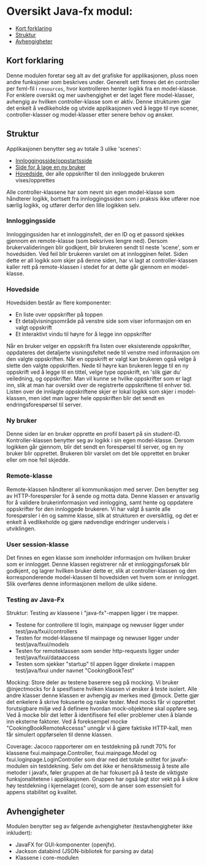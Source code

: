 # Oversikt Java-fx modul:

- [Kort forklaring](#kort-forklaring)
- [Struktur](#struktur)
- [Avhengigheter](#avhengigheter)

## Kort forklaring

Denne modulen foretar seg alt av det grafiske for applikasjonen, pluss noen andre funksjoner som beskrives under. Generelt sett finnes det én controller per fxml-fil i `resources`, hvor kontrolleren henter logikk fra en model-klasse. For enklere oversikt og mer uavhengighet er det laget flere model-klasser, avhengig av hvilken controller-klasse som er aktiv. Denne strukturen gjør det enkelt å vedlikeholde og utvide applikasjonen ved å legge til nye scener, controller-klasser og model-klasser etter senere behov og ønsker.

## Struktur

Applikasjonen benytter seg av totale 3 ulike 'scenes':

- [Innloggingsside/oppstartsside](#innloggingsside)
- [Side for å lage en ny bruker](#ny-bruker)
- [Hovedside](#hovedside), der alle oppskrifter til den innloggede brukeren vises/opprettes

Alle controller-klassene har som nevnt sin egen model-klasse som håndterer logikk, bortsett fra innloggingssiden som i praksis ikke utfører noe særlig logikk, og utfører derfor den lille logikken selv. 

### Innloggingsside
Innloggingssiden har et innlogginsfelt, der en ID og et passord sjekkes gjennom en remote-klasse (som beksrives lengre ned). Dersom brukervalideringen blir godkjent, blir brukeren sendt til neste 'scene', som er hovedsiden. Ved feil blir brukeren varslet om at innlogginen feilet. Siden dette er all logikk som skjer på denne siden, har vi lagt at controller-klassen kaller rett på remote-klassen i stedet for at dette går gjennom en model-klasse.

### Hovedside
Hovedsiden består av flere komponenter:

- En liste over oppskrifter på toppen
- Et detaljvisningsområde på venstre side som viser informasjon om en valgt oppskrift
- Et interaktivt vindu til høyre for å legge inn oppskrifter

Når en bruker velger en oppskrift fra listen over eksisterende oppskrifter, oppdateres det detaljerte visningsfeltet nede til venstre med informasjon om den valgte oppskriften. Når en oppskrift er valgt kan brukeren også velge å slette den valgte oppskriften. Nede til høyre kan brukeren legge til en ny oppskrift ved å legge til en tittel, velge type oppskrift, en 'slik gjør du' veiledning, og oppskrifter. Man vil kunne se hvilke oppskrifter som er lagt inn, slik at man har oversikt over de registrerte oppskriftene til enhver tid. Listen over de innlagte oppskriftene skjer er lokal logikk som skjer i model-klassen, men idet man lagrer hele oppskriften blir det sendt en endringsforespørsel til server.

### Ny bruker

Denne siden lar en bruker opprette en profil basert på sin student-ID. Kontroller-klassen benytter seg av logikk i sin egen model-klasse. Dersom logikken går gjennom, blir det sendt en forespørsel til server, og en ny bruker blir opprettet. Brukeren blir varslet om det ble opprettet en bruker eller om noe feil skjedde.


### Remote-klasse

Remote-klassen håndterer all kommunikasjon med server. Den benytter seg av HTTP-forespørsler for å sende og motta data. Denne klassen er ansvarlig for å validere brukerinformasjon ved innlogging, samt hente og oppdatere oppskrifter for den innloggede brukeren. Vi har valgt å samle alle forespørsler i én og samme klasse, slik at strukturen er oversiktlig, og det er enkelt å vedlikeholde og gjøre nødvendige endringer underveis i utviklingen.

### User session-klasse

Det finnes en egen klasse som inneholder informasjon om hvilken bruker som er innlogget. Denne klassen registrerer når et innloggingsforsøk blir godkjent, og lagrer hvilken bruker dette er, slik at controller-klassen og den korresponderende model-klassen til hovedsiden vet hvem som er innlogget. Slik overføres denne informasjonen mellom de ulike sidene.

### Testing av Java-Fx 

Struktur: 
Testing av klassene i "java-fx"-mappen ligger i tre mapper.
- Testene for controllere til login, mainpage og newuser ligger under test/java/fxui/controllers
- Testen for model-klassene til mainpage og newuser ligger under test/java/fxui/models
- Testen for remoteklassen som sender http-requests ligger under test/java/fxui/dataaccess 
- Testen som sjekker "startup" til appen ligger direkete i mappen test/java/fxui under navnet "CookingBookTest"

Mocking: 
Store deler av testene baserere seg på mocking. Vi bruker @injectmocks for å spesifisere hvilken klassen vi ønsker å teste isolert. Alle andre klasser denne klassen er avhengig av merkes med @mock. Dette gjør det enkelere å skrive fokuserte og raske tester. Med mocks får vi opprettet forutsigbare miljø ved å definere hvordan mock-objektene skal oppføre seg. Ved å mocke blir det letter å identifisere feil eller problemer uten å blande inn eksterne faktorer. Ved å foreksempel mocke "CookingBookRemoteAccesss" unngår vi å gjøre faktiske HTTP-kall, men får simulert oppførselen til denne klassen. 

Coverage: 
Jacoco rapporterer om en testdekning på rundt 70% for klassene fxui.mainpage.Controller, fxui.mainpage.Model og fxui.loginpage.LoginController som drar ned det totale snittet for javafx-modulen sin testdekning. Selv om det ikke er hensiktsmessig å teste alle metoder i javafx, føler gruppen at de har fokusert på å teste de viktigste funksjonalitetene i applikasjonen. Gruppen har også lagt stor vekt på å sikre høy testdekning i kjernelaget (core), som de anser som essensielt for appens stabilitet og kvalitet.

## Avhengigheter

Modulen benytter seg av følgende avhengigheter (testavhengigheter ikke inkludert):

- JavaFX for GUI-komponenter (openjfx).
- Jackson databind (JSON-bibliotek for parsing av data)
- Klassene i core-modulen